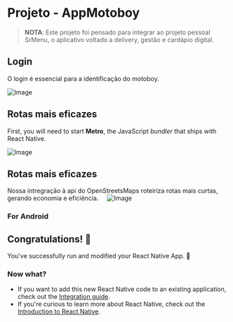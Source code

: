 
# Projeto - AppMotoboy

>**NOTA**: Este projeto foi pensado para integrar ao projeto pessoal SrMenu, o aplicativo voltado a delivery, gestão e cardápio digital. 

## Login
O login é essencial para a identificação do motoboy.

![Image](https://github.com/user-attachments/assets/a0cc652d-76ec-4186-8c39-0c95d1116fdf)

## Rotas mais eficazes
First, you will need to start **Metro**, the JavaScript _bundler_ that ships _with_ React Native.

![Image](https://github.com/user-attachments/assets/812daad8-c249-4100-8aaa-e34a0308db51)

## Rotas mais eficazes
Nossa intregração à api do OpenStreetsMaps roteiriza rotas mais curtas, gerando economia e eficiência. &nbsp;&nbsp;&nbsp;
![Image](https://github.com/user-attachments/assets/75b71ecc-39f6-4f44-816c-ee624d82016f)


### For Android






   

## Congratulations! :tada:

You've successfully run and modified your React Native App. :partying_face:

### Now what?

- If you want to add this new React Native code to an existing application, check out the [Integration guide](https://reactnative.dev/docs/integration-with-existing-apps).
- If you're curious to learn more about React Native, check out the [Introduction to React Native](https://reactnative.dev/docs/getting-started).
